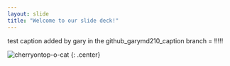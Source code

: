 ```yaml
---
layout: slide
title: "Welcome to our slide deck!"
---
```


test caption added by gary in the github_garymd210_caption branch = !!!!!

![cherryontop-o-cat](https://octodex.github.com/images/cherryontop-o-cat.png)
{: .center}
